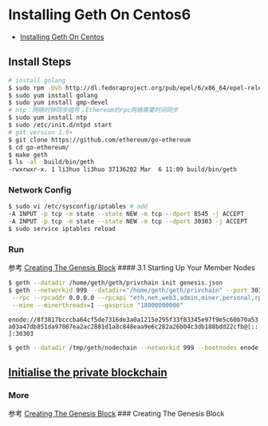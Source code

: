 # Installing Geth On Centos6
 * [Installing Geth On Centos](http://blog.bradlucas.com/posts/2017-07-18-ethereum-installing-geth-on-centos/)

## Install Steps
```bash
# install golang
$ sudo rpm -Uvh http://dl.fedoraproject.org/pub/epel/6/x86_64/epel-release-6-8.noarch.rpm
$ sudo yum install golang
$ sudo yum install gmp-devel
# ntp：网络时钟同步组件；Ethereum的rpc网络需要时间同步
$ sudo yum install ntp
$ sudo /etc/init.d/ntpd start
# git version 1.9+
$ git clone https://github.com/ethereum/go-ethereum
$ cd go-ethereum/
$ make geth
$ ls -al  build/bin/geth
-rwxrwxr-x. 1 li3huo li3huo 37136202 Mar  6 11:09 build/bin/geth
```

### Network Config
```bash
$ sudo vi /etc/sysconfig/iptables # add
-A INPUT -p tcp -m state --state NEW -m tcp --dport 8545 -j ACCEPT
-A INPUT -p tcp -m state --state NEW -m tcp --dport 30303 -j ACCEPT
$ sudo service iptables reload
```

### Run

参考 [Creating The Genesis Block](./create-private-network.md) #### 3.1 Starting Up Your Member Nodes

```bash
$ geth --datadir /home/geth/geth/privchain init genesis.json
$ geth --networkid 999 --datadir="/home/geth/geth/privchain" --port 30303 \
 --rpc --rpcaddr 0.0.0.0 --rpcapi "eth,net,web3,admin,miner,personal,rpc,evm" \
 --mine --minerthreads=1 --gasprice "18000000000"
```

`enode://8f3817bcccba64cf5de7316de3a0a1215e295f33f83345e97f9e5c60b70a53a03a47db851da97087ea2ac2881d1a8c848eaa9e6c282a26b04c3db188bdd22cfb@[::]:30303`


```bash
$ geth --datadir /tmp/geth/nodechain --networkid 999 --bootnodes enode://8f3817bcccba64cf5de7316de3a0a1215e295f33f83345e97f9e5c60b70a53a03a47db851da97087ea2ac2881d1a8c848eaa9e6c282a26b04c3db188bdd22cfb@172.16.100.70:30303  --rpc --rpcaddr 0.0.0.0 --rpcapi "eth,net,web3,miner,personal,rpc,evm"
```

## [Initialise the private blockchain](https://www.codeooze.com/blockchain/ethereum-geth-private-blockchain/)

### More

参考 [Creating The Genesis Block](./create-private-network.md) ### Creating The Genesis Block
